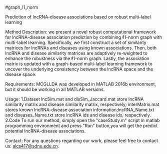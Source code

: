 #graph_l1_norm

Prediction of lncRNA-disease associations based on robust multi-label learning

Method Description:
we present a novel robust computational framework for lncRNA-disease association prediction by combining ℓ1-norm graph with multi-label learning. Specifically, we first construct a set of similarity matrices for lncRNAs and diseases using known associations. Then, both lncRNA and disease similarity matrices are adaptively re-weighted to enhance the robustness via the ℓ1-norm graph. Lastly, the association matrix is updated with a graph-based multi-label learning framework to uncover the underlying consistency between the lncRNA space and the disease space.

Requirements:
MCGLLDA was developed in MATLAB 2016b environment, but it should be working in all MATLAB versions.

Usage:
1.Dataset
lncSim.mat and disSim_Jaccard.mat store lncRNA similarity matrix and disease similarity matrix, respectively; interMatrix.mat stores known lncRNA-disease association information;lncRNA_Name.txt and diseases_Name.txt store lncRNA ids and disease ids, respectively.
2.Code
To run our method, simply open the "caseStudy.m" script in matlab programming environment and press "Run" button,you will get the predict potential lncRNA-disease associations.

Contact:
For any questions regarding our work, please feel free to contact us: alcs417@sdnu.edu.cn.


